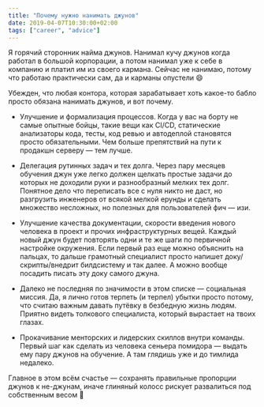 ```yaml
---
title: "Почему нужно нанимать джунов"
date: 2019-04-07T10:30:00+02:00
tags: ["career", "advice"]
---
```


Я горячий сторонник найма джунов. Нанимал кучу джунов когда работал в большой корпорации, а потом нанимал уже к себе в компанию и платил им из своего кармана. Сейчас не нанимаю, потому что работаю практически сам, да и карманы опустели 😄

Убежден, что любая контора, которая зарабатывает хоть какое-то бабло просто обязана нанимать джунов, и вот почему.

- Улучшение и формализация процессов. Когда у вас на борту не самые опытные бойцы, такие вещи как CI/CD, статические анализаторы кода, тесты, код ревью и автодеплой становятся просто обязательными. Чем больше препятствий на пути к продакшн серверу — тем лучше. 

- Делегация рутинных задач и тех долга. Через пару месяцев обучения джун уже легко должен щелкать простые задачи до которых не доходили руки и разнообразный мелких тех долг. Понятное дело что переписать все с нуля никто не даст, но разгрузить инженеров от всякой мелкой ерунды и сделать множество несложных, но полезных для пользователей фич — изи.

- Улучшение качества документации, скорости введения нового человека в проект и прочих инфраструктурных вещей. Каждый новый джун будет повторять одни и те же шаги по первичной настройке окружения. Если первый раз еще можно объяснить на пальцах, то дальше грамотный специалист просто напишет доку/скрипты/внедрит билдсистему и так далее. А можно вообще посадить писать эту доку самого джуна.

- Далеко не последняя по значимости в этом списке — социальная миссия. Да, я лично готов терпеть (и терпел) убытки просто потому, что считаю важным давать путёвку в безбедную жизнь людям. Приятно видеть толкового специалиста, который вырастает на твоих глазах.

- Прокачивание менторских и лидерских скиллов внутри команды. Первый шаг как сделать из человека сеньера помидора — выдать ему пару джунов на обучение. А там глядишь уже и до тимлида недалеко.

Главное в этом всём счастье — сохранять правильные пропорции джунов к не-джунам, иначе глиняный колосс рискует развалиться под собственным весом 🙂